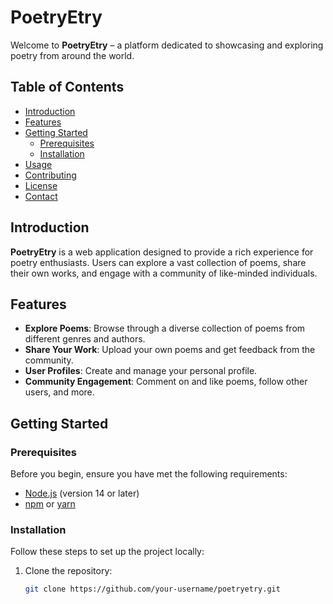 # PoetryEtry

Welcome to **PoetryEtry** – a platform dedicated to showcasing and exploring poetry from around the world.

## Table of Contents

- [Introduction](#introduction)
- [Features](#features)
- [Getting Started](#getting-started)
  - [Prerequisites](#prerequisites)
  - [Installation](#installation)
- [Usage](#usage)
- [Contributing](#contributing)
- [License](#license)
- [Contact](#contact)

## Introduction

**PoetryEtry** is a web application designed to provide a rich experience for poetry enthusiasts. Users can explore a vast collection of poems, share their own works, and engage with a community of like-minded individuals.

## Features

- **Explore Poems**: Browse through a diverse collection of poems from different genres and authors.
- **Share Your Work**: Upload your own poems and get feedback from the community.
- **User Profiles**: Create and manage your personal profile.
- **Community Engagement**: Comment on and like poems, follow other users, and more.

## Getting Started

### Prerequisites

Before you begin, ensure you have met the following requirements:

- [Node.js](https://nodejs.org/) (version 14 or later)
- [npm](https://www.npmjs.com/) or [yarn](https://yarnpkg.com/)

### Installation

Follow these steps to set up the project locally:

1. Clone the repository:

   ```bash
   git clone https://github.com/your-username/poetryetry.git
